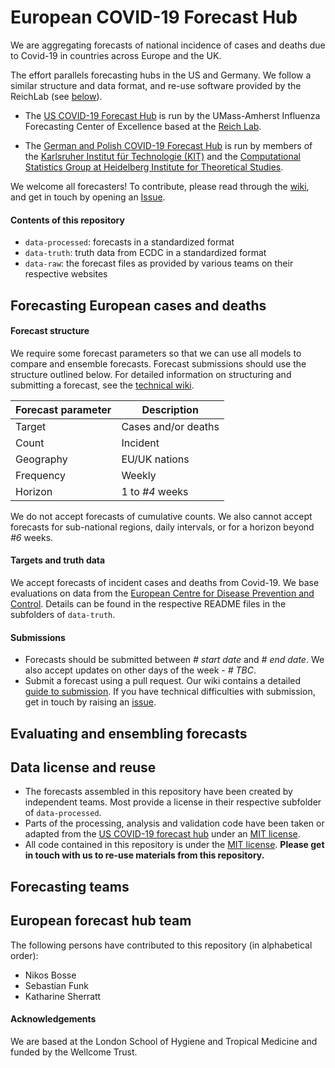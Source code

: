 # European COVID-19 Forecast Hub

We are aggregating forecasts of national incidence of cases and deaths due to Covid-19 in countries across Europe and the UK.

The effort parallels forecasting hubs in the US and Germany. We follow a similar structure and data format, and re-use software provided by the ReichLab (see [below](#data-license-and-reuse)).

- The [US COVID-19 Forecast Hub](https://github.com/reichlab/covid19-forecast-hub) is run by the UMass-Amherst Influenza Forecasting Center of Excellence based at the [Reich Lab](https://reichlab.io/).

- The [German and Polish COVID-19 Forecast Hub](https://github.com/KITmetricslab/covid19-forecast-hub-de) is run by members of the [Karlsruher Institut für Technologie (KIT)](https://statistik.econ.kit.edu/index.ph) and the [Computational Statistics Group at Heidelberg Institute for Theoretical Studies](https://www.h-its.org/research/cst/).

We welcome all forecasters! To contribute, please read through the [wiki](https://github.com/epiforecasts/covid19-forecast-hub-europe/wiki), and get in touch by opening an [Issue](https://github.com/epiforecasts/covid19-forecast-hub-europe/issues).

#### Contents of this repository
- `data-processed`: forecasts in a standardized format
- `data-truth`: truth data from ECDC in a standardized format
- `data-raw`: the forecast files as provided by various teams on their respective websites

## Forecasting European cases and deaths
#### Forecast structure
We require some forecast parameters so that we can use all models to compare and ensemble forecasts. Forecast submissions should use the structure outlined below. For detailed information on structuring and submitting a forecast, see the [technical wiki](https://github.com/epiforecasts/covid19-forecast-hub-europe/wiki).

| Forecast parameter | Description |
| ----------- | ----------- |
| Target | Cases and/or deaths |
| Count | Incident |
| Geography | EU/UK nations |
| Frequency | Weekly |
| Horizon | 1 to *#4* weeks |

We do not accept forecasts of cumulative counts. We also cannot accept forecasts for sub-national regions, daily intervals, or for a horizon beyond *#6* weeks.

#### Targets and truth data
We accept forecasts of incident cases and deaths from Covid-19. We base evaluations on data from the [European Centre for Disease Prevention and Control](https://www.ecdc.europa.eu/en/geographical-distribution-2019-ncov-cases). Details can be found in the respective README files in the subfolders of `data-truth`.

#### Submissions

- Forecasts should be submitted between *# start date* and *# end date*. We also accept updates on other days of the week - *# TBC*.
- Submit a forecast using a pull request. Our wiki contains a detailed [guide to submission](https://github.com/epiforecasts/covid19-forecast-hub-europe/wiki/Preparing-your-submission). If you have technical difficulties with submission, get in touch by raising an [issue](https://github.com/epiforecasts/covid19-forecast-hub-europe/issues).

## Evaluating and ensembling forecasts


## Data license and reuse

- The forecasts assembled in this repository have been created by independent teams. Most provide a license in their respective subfolder of `data-processed`.
- Parts of the processing, analysis and validation code have been taken or adapted from the [US COVID-19 forecast hub](https://github.com/reichlab/covid19-forecast-hub) under an [MIT license](https://github.com/reichlab/covid19-forecast-hub/blob/master/LICENSE).
- All code contained in this repository is under the [MIT license](https://github.com/epiforecasts/covid19-forecast-hub-europe/blob/master/LICENSE). **Please get in touch with us to re-use materials from this repository.**

## Forecasting teams

## European forecast hub team

The following persons have contributed to this repository (in alphabetical order):

- Nikos Bosse
- Sebastian Funk
- Katharine Sherratt

#### Acknowledgements
We are based at the London School of Hygiene and Tropical Medicine and funded by the Wellcome Trust.

